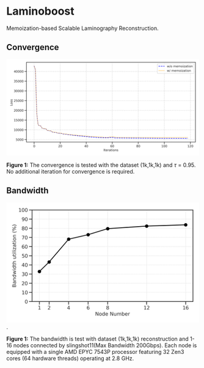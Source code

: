 # Laminoboost 

Memoization-based Scalable Laminography Reconstruction.

## Convergence
![Figure 1: Convergence](./images/curve.png)

**Figure 1:** The convergence is tested with the dataset (1k,1k,1k) and $\tau$ = 0.95. No additional iteration for convergence is required.


## Bandwidth 
![Figure 2: Bandwidth](./images/bandwidth_vs_node_number.png).

**Figure 1:** The bandwidth is test with dataset (1k,1k,1k) reconstruction and 1-16 nodes connected by slingshot11(Max Bandwidth 200Gbps). Each node is equipped with a single AMD EPYC 7543P processor featuring 32 Zen3 cores (64 hardware threads) operating at 2.8 GHz. 






